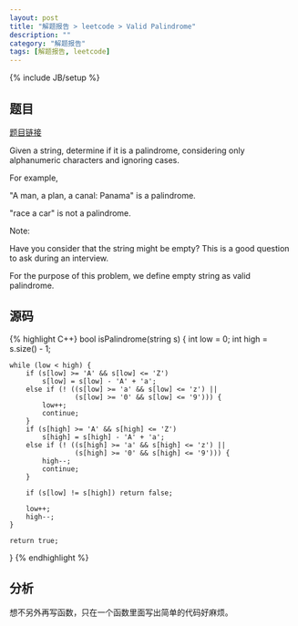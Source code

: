 ```yaml
---
layout: post
title: "解题报告 > leetcode > Valid Palindrome"
description: ""
category: "解题报告"
tags: [解题报告, leetcode]
---
```

{% include JB/setup %}

## 题目

[题目链接](https://oj.leetcode.com/problems/valid-palindrome/)

Given a string, determine if it is a palindrome, considering only alphanumeric characters and ignoring cases.

For example,

"A man, a plan, a canal: Panama" is a palindrome.

"race a car" is not a palindrome.

Note:

Have you consider that the string might be empty? This is a good question to ask during an interview.

For the purpose of this problem, we define empty string as valid palindrome.

<!--more-->

## 源码

{% highlight C++}
bool isPalindrome(string s)
{
	int low = 0;
	int high = s.size() - 1;

	while (low < high) {
		if (s[low] >= 'A' && s[low] <= 'Z')
			s[low] = s[low] - 'A' + 'a';
		else if (! ((s[low] >= 'a' && s[low] <= 'z') ||
					(s[low] >= '0' && s[low] <= '9'))) {
			low++;
			continue;
		}
		if (s[high] >= 'A' && s[high] <= 'Z')
			s[high] = s[high] - 'A' + 'a';
		else if (! ((s[high] >= 'a' && s[high] <= 'z') ||
					(s[high] >= '0' && s[high] <= '9'))) {
			high--;
			continue;
		}

		if (s[low] != s[high]) return false;

		low++;
		high--;
	}

	return true;
}
{% endhighlight %}

## 分析

想不另外再写函数，只在一个函数里面写出简单的代码好麻烦。
